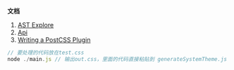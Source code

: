 **文档**

1. [AST Explore](https://astexplorer.net/#/2uBU1BLuJ1)
2. [Api](https://postcss.org/api/#node)
3. [Writing a PostCSS Plugin](https://github.com/postcss/postcss/blob/main/docs/writing-a-plugin.md)

```js
// 要处理的代码放在test.css
node ./main.js // 输出out.css，里面的代码直接粘贴到 generateSystemTheme.js 的 cssText 字符串模版里面
```
